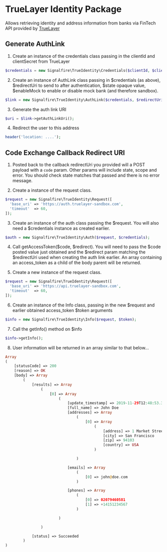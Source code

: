 # TrueLayer Identity Package

Allows retrieving identity and address information from banks via FinTech API provided by [TrueLayer](https://truelayer.com/)

## Generate AuthLink

1.  Create an instance of the credentials class passing in the clientId and clientSecret from TrueLayer

```php
$credentials = new Signalfire\TrueIdentity\Credentials($clientId, $clientSecret);
```

2.  Create an instance of AuthLink class passing in $credentials (as above), $redirectUri to send to after authentication, $state opaque value, $enableMock to enable or disable mock bank (and therefore sandbox).

```php
$link = new Signalfire\TrueIdentity\AuthLink($credentials, $redirectUri, $state, $enableMock);
```

3.  Generate the auth link URI

```php
$uri = $link->getAuthLinkUri();
```

4.  Redirect the user to this address

```php
header('location: ....');
```

## Code Exchange Callback Redirect URI

1.  Posted back to the callback redirectUri you provided will a POST payload with a ```code``` param. Other params will include state, scope and error. You should check state matches that passed and there is no error message.

2.  Create a instance of the request class.

```php
$request = new Signalfire\TrueIdentity\Request([
  'base_uri' => 'https://auth.truelayer-sandbox.com',
  'timeout'  => 60,
]);
```

3.  Create an instance of the auth class passing the $request. You will also need a $credentials instance as created earlier.

```php
$auth = new Signalfire\TrueIdentity\Auth($request, $credentials);
```

4.  Call getAccessToken($code, $redirect). You will need to pass the $code posted value just obtained and the $redirect param matching the $redirectUri used when creating the auth link earlier. An array containing an access_token as a child of the body parent will be returned.

5.  Create a new instance of the request class.

```php
$request = new Signalfire\TrueIdentity\Request([
  'base_uri' => 'https://api.truelayer-sandbox.com',
  'timeout'  => 60,
]);
```

6.  Create an instance of the Info class, passing in the new $request and earlier obtained access_token $token arguments

```php
$info = new Signalfire\TrueIdentity\Info($request, $token);
```

7.  Call the getInfo() method on $info

```php
$info->getInfo();
```

8.  User information will be returned in an array similar to that below...

```php
Array
(
    [statusCode] => 200
    [reason] => OK
    [body] => Array
        (
            [results] => Array
                (
                    [0] => Array
                        (
                            [update_timestamp] => 2019-11-29T12:48:53.3016968Z
                            [full_name] => John Doe
                            [addresses] => Array
                                (
                                    [0] => Array
                                        (
                                            [address] => 1 Market Street
                                            [city] => San Francisco
                                            [zip] => 94103
                                            [country] => USA
                                        )

                                )

                            [emails] => Array
                                (
                                    [0] => john@doe.com
                                )

                            [phones] => Array
                                (
                                    [0] => 02079460581
                                    [1] => +14151234567
                                )

                        )

                )

            [status] => Succeeded
        )
)
```
